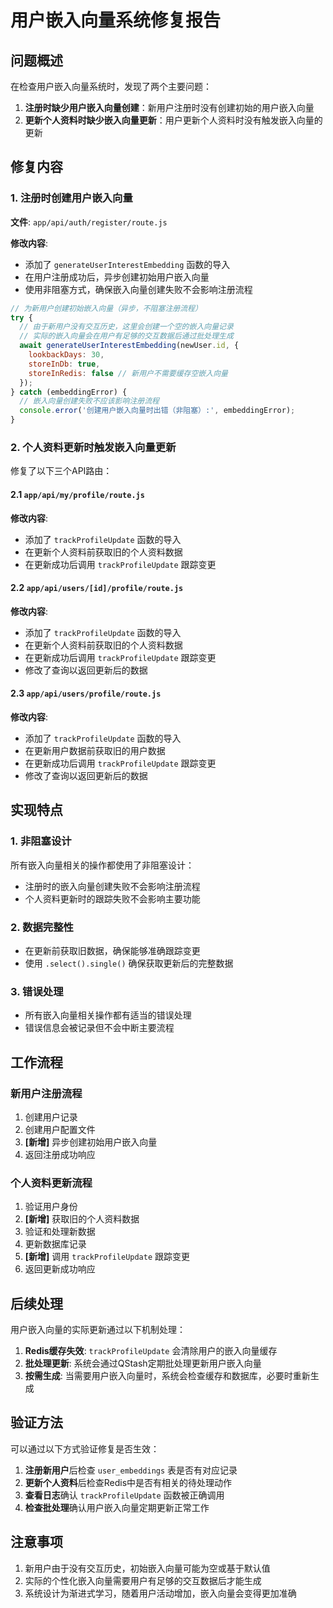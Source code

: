 # 用户嵌入向量系统修复报告

## 问题概述

在检查用户嵌入向量系统时，发现了两个主要问题：

1. **注册时缺少用户嵌入向量创建**：新用户注册时没有创建初始的用户嵌入向量
2. **更新个人资料时缺少嵌入向量更新**：用户更新个人资料时没有触发嵌入向量的更新

## 修复内容

### 1. 注册时创建用户嵌入向量

**文件**: `app/api/auth/register/route.js`

**修改内容**:
- 添加了 `generateUserInterestEmbedding` 函数的导入
- 在用户注册成功后，异步创建初始用户嵌入向量
- 使用非阻塞方式，确保嵌入向量创建失败不会影响注册流程

```javascript
// 为新用户创建初始嵌入向量（异步，不阻塞注册流程）
try {
  // 由于新用户没有交互历史，这里会创建一个空的嵌入向量记录
  // 实际的嵌入向量会在用户有足够的交互数据后通过批处理生成
  await generateUserInterestEmbedding(newUser.id, {
    lookbackDays: 30,
    storeInDb: true,
    storeInRedis: false // 新用户不需要缓存空嵌入向量
  });
} catch (embeddingError) {
  // 嵌入向量创建失败不应该影响注册流程
  console.error('创建用户嵌入向量时出错（非阻塞）:', embeddingError);
}
```

### 2. 个人资料更新时触发嵌入向量更新

修复了以下三个API路由：

#### 2.1 `app/api/my/profile/route.js`

**修改内容**:
- 添加了 `trackProfileUpdate` 函数的导入
- 在更新个人资料前获取旧的个人资料数据
- 在更新成功后调用 `trackProfileUpdate` 跟踪变更

#### 2.2 `app/api/users/[id]/profile/route.js`

**修改内容**:
- 添加了 `trackProfileUpdate` 函数的导入
- 在更新个人资料前获取旧的个人资料数据
- 在更新成功后调用 `trackProfileUpdate` 跟踪变更
- 修改了查询以返回更新后的数据

#### 2.3 `app/api/users/profile/route.js`

**修改内容**:
- 添加了 `trackProfileUpdate` 函数的导入
- 在更新用户数据前获取旧的用户数据
- 在更新成功后调用 `trackProfileUpdate` 跟踪变更
- 修改了查询以返回更新后的数据

## 实现特点

### 1. 非阻塞设计
所有嵌入向量相关的操作都使用了非阻塞设计：
- 注册时的嵌入向量创建失败不会影响注册流程
- 个人资料更新时的跟踪失败不会影响主要功能

### 2. 数据完整性
- 在更新前获取旧数据，确保能够准确跟踪变更
- 使用 `.select().single()` 确保获取更新后的完整数据

### 3. 错误处理
- 所有嵌入向量相关操作都有适当的错误处理
- 错误信息会被记录但不会中断主要流程

## 工作流程

### 新用户注册流程
1. 创建用户记录
2. 创建用户配置文件
3. **[新增]** 异步创建初始用户嵌入向量
4. 返回注册成功响应

### 个人资料更新流程
1. 验证用户身份
2. **[新增]** 获取旧的个人资料数据
3. 验证和处理新数据
4. 更新数据库记录
5. **[新增]** 调用 `trackProfileUpdate` 跟踪变更
6. 返回更新成功响应

## 后续处理

用户嵌入向量的实际更新通过以下机制处理：

1. **Redis缓存失效**: `trackProfileUpdate` 会清除用户的嵌入向量缓存
2. **批处理更新**: 系统会通过QStash定期批处理更新用户嵌入向量
3. **按需生成**: 当需要用户嵌入向量时，系统会检查缓存和数据库，必要时重新生成

## 验证方法

可以通过以下方式验证修复是否生效：

1. **注册新用户**后检查 `user_embeddings` 表是否有对应记录
2. **更新个人资料**后检查Redis中是否有相关的待处理动作
3. **查看日志**确认 `trackProfileUpdate` 函数被正确调用
4. **检查批处理**确认用户嵌入向量定期更新正常工作

## 注意事项

1. 新用户由于没有交互历史，初始嵌入向量可能为空或基于默认值
2. 实际的个性化嵌入向量需要用户有足够的交互数据后才能生成
3. 系统设计为渐进式学习，随着用户活动增加，嵌入向量会变得更加准确
